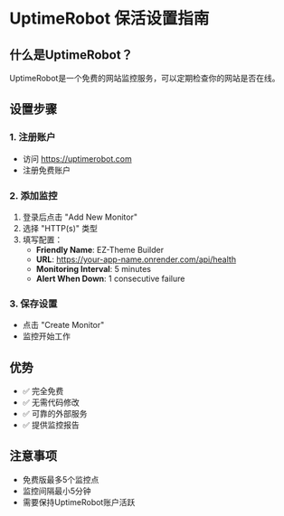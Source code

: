 # UptimeRobot 保活设置指南

## 什么是UptimeRobot？
UptimeRobot是一个免费的网站监控服务，可以定期检查你的网站是否在线。

## 设置步骤

### 1. 注册账户
- 访问 https://uptimerobot.com
- 注册免费账户

### 2. 添加监控
1. 登录后点击 "Add New Monitor"
2. 选择 "HTTP(s)" 类型
3. 填写配置：
   - **Friendly Name**: EZ-Theme Builder
   - **URL**: https://your-app-name.onrender.com/api/health
   - **Monitoring Interval**: 5 minutes
   - **Alert When Down**: 1 consecutive failure

### 3. 保存设置
- 点击 "Create Monitor"
- 监控开始工作

## 优势
- ✅ 完全免费
- ✅ 无需代码修改
- ✅ 可靠的外部服务
- ✅ 提供监控报告

## 注意事项
- 免费版最多5个监控点
- 监控间隔最小5分钟
- 需要保持UptimeRobot账户活跃
